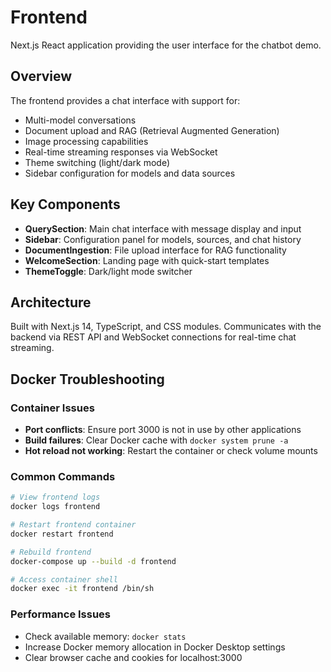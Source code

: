 # Frontend

Next.js React application providing the user interface for the chatbot demo.

## Overview

The frontend provides a chat interface with support for:
- Multi-model conversations
- Document upload and RAG (Retrieval Augmented Generation)
- Image processing capabilities
- Real-time streaming responses via WebSocket
- Theme switching (light/dark mode)
- Sidebar configuration for models and data sources

## Key Components

- **QuerySection**: Main chat interface with message display and input
- **Sidebar**: Configuration panel for models, sources, and chat history
- **DocumentIngestion**: File upload interface for RAG functionality
- **WelcomeSection**: Landing page with quick-start templates
- **ThemeToggle**: Dark/light mode switcher

## Architecture

Built with Next.js 14, TypeScript, and CSS modules. Communicates with the backend via REST API and WebSocket connections for real-time chat streaming.

## Docker Troubleshooting

### Container Issues
- **Port conflicts**: Ensure port 3000 is not in use by other applications
- **Build failures**: Clear Docker cache with `docker system prune -a`
- **Hot reload not working**: Restart the container or check volume mounts

### Common Commands
```bash
# View frontend logs
docker logs frontend

# Restart frontend container
docker restart frontend

# Rebuild frontend
docker-compose up --build -d frontend

# Access container shell
docker exec -it frontend /bin/sh
```

### Performance Issues
- Check available memory: `docker stats`
- Increase Docker memory allocation in Docker Desktop settings
- Clear browser cache and cookies for localhost:3000

